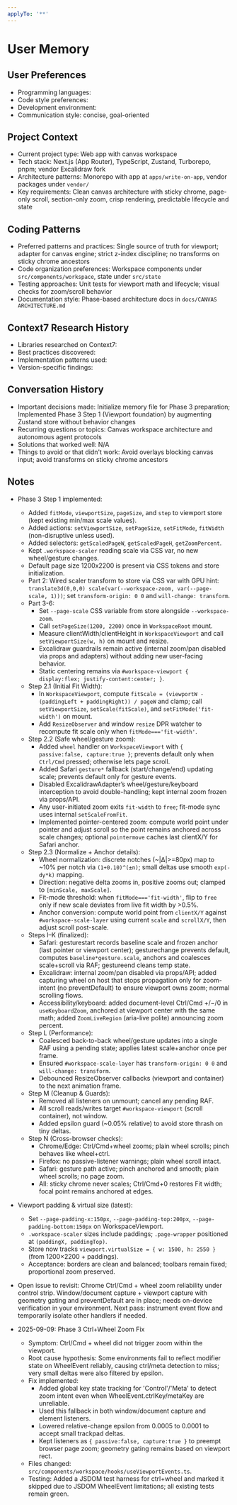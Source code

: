 ```yaml
---
applyTo: '**'
---
```


# User Memory

## User Preferences
- Programming languages: 
- Code style preferences: 
- Development environment: 
- Communication style: concise, goal-oriented

## Project Context
- Current project type: Web app with canvas workspace
- Tech stack: Next.js (App Router), TypeScript, Zustand, Turborepo, pnpm; vendor Excalidraw fork
- Architecture patterns: Monorepo with app at `apps/write-on-app`, vendor packages under `vendor/`
- Key requirements: Clean canvas architecture with sticky chrome, page-only scroll, section-only zoom, crisp rendering, predictable lifecycle and state

## Coding Patterns
- Preferred patterns and practices: Single source of truth for viewport; adapter for canvas engine; strict z-index discipline; no transforms on sticky chrome ancestors
- Code organization preferences: Workspace components under `src/components/workspace`, state under `src/state`
- Testing approaches: Unit tests for viewport math and lifecycle; visual checks for zoom/scroll behavior
- Documentation style: Phase-based architecture docs in `docs/CANVAS ARCHITECTURE.md`

## Context7 Research History
- Libraries researched on Context7: 
- Best practices discovered: 
- Implementation patterns used: 
- Version-specific findings: 

## Conversation History
- Important decisions made: Initialize memory file for Phase 3 preparation; Implemented Phase 3 Step 1 (Viewport foundation) by augmenting Zustand store without behavior changes
- Recurring questions or topics: Canvas workspace architecture and autonomous agent protocols
- Solutions that worked well: N/A
- Things to avoid or that didn't work: Avoid overlays blocking canvas input; avoid transforms on sticky chrome ancestors

## Notes
- Phase 3 Step 1 implemented:
  - Added `fitMode`, `viewportSize`, `pageSize`, and `step` to viewport store (kept existing min/max scale values).
  - Added actions: `setViewportSize`, `setPageSize`, `setFitMode`, `fitWidth` (non-disruptive unless used).
  - Added selectors: `getScaledPageW`, `getScaledPageH`, `getZoomPercent`.
  - Kept `.workspace-scaler` reading scale via CSS var, no new wheel/gesture changes.
  - Default page size 1200x2200 is present via CSS tokens and store initialization.
  - Part 2: Wired scaler transform to store via CSS var with GPU hint: `translate3d(0,0,0) scale(var(--workspace-zoom, var(--page-scale, 1)))`; set `transform-origin: 0 0` and `will-change: transform`.
  - Part 3-6:
    - Set `--page-scale` CSS variable from store alongside `--workspace-zoom`.
    - Call `setPageSize(1200, 2200)` once in `WorkspaceRoot` mount.
    - Measure clientWidth/clientHeight in `WorkspaceViewport` and call `setViewportSize(w, h)` on mount and resize.
    - Excalidraw guardrails remain active (internal zoom/pan disabled via props and adapters) without adding new user-facing behavior.
    - Static centering remains via `#workspace-viewport { display:flex; justify-content:center; }`.
  - Step 2.1 (Initial Fit Width):
    - In `WorkspaceViewport`, compute `fitScale = (viewportW - (paddingLeft + paddingRight)) / pageW` and clamp; call `setViewportSize`, `setScale(fitScale)`, and `setFitMode('fit-width')` on mount.
    - Add `ResizeObserver` and window `resize` DPR watcher to recompute fit scale only when `fitMode==='fit-width'`.
  - Step 2.2 (Safe wheel/gesture zoom):
    - Added `wheel` handler on `WorkspaceViewport` with `{ passive:false, capture:true }`; prevents default only when `Ctrl/Cmd` pressed; otherwise lets page scroll.
    - Added Safari `gesture*` fallback (start/change/end) updating scale; prevents default only for gesture events.
    - Disabled ExcalidrawAdapter’s wheel/gesture/keyboard interception to avoid double-handling; kept internal zoom frozen via props/API.
    - Any user-initiated zoom exits `fit-width` to `free`; fit-mode sync uses internal `setScaleFromFit`.
    - Implemented pointer-centered zoom: compute world point under pointer and adjust scroll so the point remains anchored across scale changes; optional `pointermove` caches last clientX/Y for Safari anchor.
  - Step 2.3 (Normalize + Anchor details):
    - Wheel normalization: discrete notches (~|Δ|>=80px) map to ~10% per notch via `(1+0.10)^(±n)`; small deltas use smooth `exp(-dy*k)` mapping.
    - Direction: negative delta zooms in, positive zooms out; clamped to `[minScale, maxScale]`.
    - Fit-mode threshold: when `fitMode==='fit-width'`, flip to `free` only if new scale deviates from live fit width by >0.5%.
    - Anchor conversion: compute world point from `clientX/Y` against `#workspace-scale-layer` using current `scale` and `scrollX/Y`, then adjust scroll post-scale.
  - Steps I–K (finalized):
    - Safari: gesturestart records baseline scale and frozen anchor (last pointer or viewport center); gesturechange prevents default, computes `baseline*gesture.scale`, anchors and coalesces scale+scroll via RAF; gestureend cleans temp state.
    - Excalidraw: internal zoom/pan disabled via props/API; added capturing wheel on host that stops propagation only for zoom-intent (no preventDefault) to ensure viewport owns zoom; normal scrolling flows.
    - Accessibility/keyboard: added document-level Ctrl/Cmd +/−/0 in `useKeyboardZoom`, anchored at viewport center with the same math; added `ZoomLiveRegion` (aria-live polite) announcing zoom percent.
  - Step L (Performance):
    - Coalesced back-to-back wheel/gesture updates into a single RAF using a pending state; applies latest scale+anchor once per frame.
    - Ensured `#workspace-scale-layer` has `transform-origin: 0 0` and `will-change: transform`.
    - Debounced ResizeObserver callbacks (viewport and container) to the next animation frame.
  - Step M (Cleanup & Guards):
    - Removed all listeners on unmount; cancel any pending RAF.
    - All scroll reads/writes target `#workspace-viewport` (scroll container), not window.
    - Added epsilon guard (~0.05% relative) to avoid store thrash on tiny deltas.
  - Step N (Cross-browser checks):
    - Chrome/Edge: Ctrl/Cmd+wheel zooms; plain wheel scrolls; pinch behaves like wheel+ctrl.
    - Firefox: no passive-listener warnings; plain wheel scroll intact.
    - Safari: gesture path active; pinch anchored and smooth; plain wheel scrolls; no page zoom.
    - All: sticky chrome never scales; Ctrl/Cmd+0 restores Fit width; focal point remains anchored at edges.

- Viewport padding & virtual size (latest):
  - Set `--page-padding-x:150px`, `--page-padding-top:200px`, `--page-padding-bottom:150px` on WorkspaceViewport.
  - `.workspace-scaler` sizes include paddings; `.page-wrapper` positioned at `(paddingX, paddingTop)`.
  - Store now tracks `viewport.virtualSize = { w: 1500, h: 2550 }` (from 1200×2200 + paddings).
  - Acceptance: borders are clean and balanced; toolbars remain fixed; proportional zoom preserved.

- Open issue to revisit: Chrome Ctrl/Cmd + wheel zoom reliability under control strip. Window/document capture + viewport capture with geometry gating and preventDefault are in place; needs on-device verification in your environment. Next pass: instrument event flow and temporarily isolate other handlers if needed.

- 2025-09-09: Phase 3 Ctrl+Wheel Zoom Fix
  - Symptom: Ctrl/Cmd + wheel did not trigger zoom within the viewport.
  - Root cause hypothesis: Some environments fail to reflect modifier state on WheelEvent reliably, causing ctrl/meta detection to miss; very small deltas were also filtered by epsilon.
  - Fix implemented:
    - Added global key state tracking for 'Control'/'Meta' to detect zoom intent even when WheelEvent.ctrlKey/metaKey are unreliable.
    - Used this fallback in both window/document capture and element listeners.
    - Lowered relative-change epsilon from 0.0005 to 0.0001 to accept small trackpad deltas.
    - Kept listeners as `{ passive:false, capture:true }` to preempt browser page zoom; geometry gating remains based on viewport rect.
  - Files changed: `src/components/workspace/hooks/useViewportEvents.ts`.
  - Testing: Added a JSDOM test harness for ctrl+wheel and marked it skipped due to JSDOM WheelEvent limitations; all existing tests remain green.
